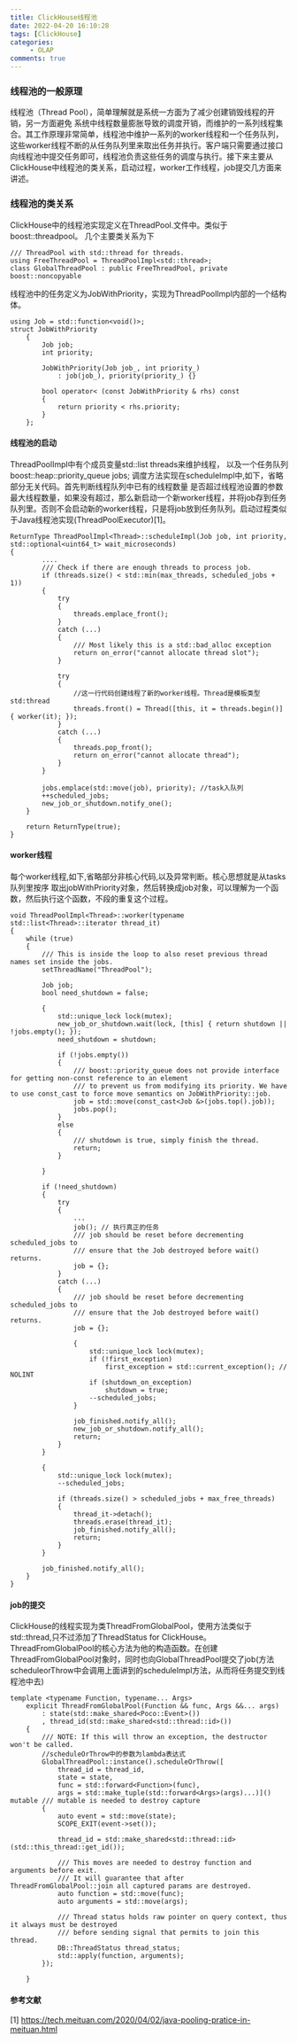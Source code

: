 ```yaml
---
title: ClickHouse线程池
date: 2022-04-20 16:10:28
tags: [ClickHouse]
categories:
     - OLAP
comments: true
---
```

### 线程池的一般原理
线程池（Thread Pool），简单理解就是系统一方面为了减少创建销毁线程的开销，另一方面避免
系统中线程数量膨胀导致的调度开销，而维护的一系列线程集合。其工作原理非常简单，线程池中维护一系列的worker线程和一个任务队列，这些worker线程不断的从任务队列里来取出任务并执行。客户端只需要通过接口向线程池中提交任务即可，线程池负责这些任务的调度与执行。接下来主要从ClickHouse中线程池的类关系，启动过程，worker工作线程，job提交几方面来讲述。

### 线程池的类关系
ClickHouse中的线程池实现定义在ThreadPool.文件中。类似于boost::threadpool。
几个主要类关系为下
```
/// ThreadPool with std::thread for threads.
using FreeThreadPool = ThreadPoolImpl<std::thread>;
class GlobalThreadPool : public FreeThreadPool, private boost::noncopyable
```
线程池中的任务定义为JobWithPriority，实现为ThreadPoolImpl内部的一个结构体。
```
using Job = std::function<void()>;
struct JobWithPriority
    {
        Job job;
        int priority;

        JobWithPriority(Job job_, int priority_)
            : job(job_), priority(priority_) {}

        bool operator< (const JobWithPriority & rhs) const
        {
            return priority < rhs.priority;
        }
    };
```
#### 线程池的启动
ThreadPoolImpl中有个成员变量std::list<Thread> threads来维护线程，
以及一个任务队列boost::heap::priority_queue<JobWithPriority> jobs;
调度方法实现在scheduleImpl中,如下，省略部分无关代码。首先判断线程队列中已有的线程数量
是否超过线程池设置的参数最大线程数量，如果没有超过，那么新启动一个新worker线程，并将job存到任务队列里。否则不会启动新的worker线程，只是将job放到任务队列。启动过程类似于Java线程池实现(ThreadPoolExecutor)[1]。
```
ReturnType ThreadPoolImpl<Thread>::scheduleImpl(Job job, int priority, std::optional<uint64_t> wait_microseconds)
{
        ....
        /// Check if there are enough threads to process job.
        if (threads.size() < std::min(max_threads, scheduled_jobs + 1))
        {
            try
            {
                threads.emplace_front();
            }
            catch (...)
            {
                /// Most likely this is a std::bad_alloc exception
                return on_error("cannot allocate thread slot");
            }

            try
            {
                //这一行代码创建线程了新的worker线程。Thread是模板类型std:thread
                threads.front() = Thread([this, it = threads.begin()] { worker(it); });
            }
            catch (...)
            {
                threads.pop_front();
                return on_error("cannot allocate thread");
            }
        }

        jobs.emplace(std::move(job), priority); //task入队列
        ++scheduled_jobs;
        new_job_or_shutdown.notify_one();
    }

    return ReturnType(true);
}
```
#### worker线程
每个worker线程,如下,省略部分非核心代码,以及异常判断。核心思想就是从tasks队列里按序
取出jobWithPriority对象，然后转换成job对象，可以理解为一个函数，然后执行这个函数，不段的重复这个过程。
```
void ThreadPoolImpl<Thread>::worker(typename std::list<Thread>::iterator thread_it)
{
    while (true)
    {
        /// This is inside the loop to also reset previous thread names set inside the jobs.
        setThreadName("ThreadPool");

        Job job;
        bool need_shutdown = false;

        {
            std::unique_lock lock(mutex);
            new_job_or_shutdown.wait(lock, [this] { return shutdown || !jobs.empty(); });
            need_shutdown = shutdown;

            if (!jobs.empty())
            {
                /// boost::priority_queue does not provide interface for getting non-const reference to an element
                /// to prevent us from modifying its priority. We have to use const_cast to force move semantics on JobWithPriority::job.
                job = std::move(const_cast<Job &>(jobs.top().job));
                jobs.pop();
            }
            else
            {
                /// shutdown is true, simply finish the thread.
                return;
            }

        }

        if (!need_shutdown)
        {
            try
            {
                ...
                job(); // 执行真正的任务
                /// job should be reset before decrementing scheduled_jobs to
                /// ensure that the Job destroyed before wait() returns.
                job = {};
            }
            catch (...)
            {
                /// job should be reset before decrementing scheduled_jobs to
                /// ensure that the Job destroyed before wait() returns.
                job = {};

                {
                    std::unique_lock lock(mutex);
                    if (!first_exception)
                        first_exception = std::current_exception(); // NOLINT
                    if (shutdown_on_exception)
                        shutdown = true;
                    --scheduled_jobs;
                }

                job_finished.notify_all();
                new_job_or_shutdown.notify_all();
                return;
            }
        }

        {
            std::unique_lock lock(mutex);
            --scheduled_jobs;

            if (threads.size() > scheduled_jobs + max_free_threads)
            {
                thread_it->detach();
                threads.erase(thread_it);
                job_finished.notify_all();
                return;
            }
        }

        job_finished.notify_all();
    }
}
```
#### job的提交
ClickHouse的线程实现为类ThreadFromGlobalPool，使用方法类似于std::thread,只不过添加了ThreadStatus for ClickHouse。ThreadFromGlobalPool的核心方法为他的构造函数。在创建ThreadFromGlobalPool对象时，同时也向GlobalThreadPool提交了job(方法scheduleorThrow中会调用上面讲到的scheduleImpl方法，从而将任务提交到线程池中去)
```
template <typename Function, typename... Args>
    explicit ThreadFromGlobalPool(Function && func, Args &&... args)
        : state(std::make_shared<Poco::Event>())
        , thread_id(std::make_shared<std::thread::id>())
    {
        /// NOTE: If this will throw an exception, the destructor won't be called.
        //scheduleOrThrow中的参数为lambda表达式
        GlobalThreadPool::instance().scheduleOrThrow([
            thread_id = thread_id,
            state = state,
            func = std::forward<Function>(func),
            args = std::make_tuple(std::forward<Args>(args)...)]() mutable /// mutable is needed to destroy capture
        {
            auto event = std::move(state);
            SCOPE_EXIT(event->set());

            thread_id = std::make_shared<std::thread::id>(std::this_thread::get_id());

            /// This moves are needed to destroy function and arguments before exit.
            /// It will guarantee that after ThreadFromGlobalPool::join all captured params are destroyed.
            auto function = std::move(func);
            auto arguments = std::move(args);

            /// Thread status holds raw pointer on query context, thus it always must be destroyed
            /// before sending signal that permits to join this thread.
            DB::ThreadStatus thread_status;
            std::apply(function, arguments);
        });

    }
```
#### 参考文献
[1] https://tech.meituan.com/2020/04/02/java-pooling-pratice-in-meituan.html
